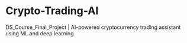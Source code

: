 # Crypto-Trading-AI
DS_Course_Final_Project | AI-powered cryptocurrency trading assistant using ML and deep learning
